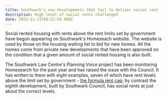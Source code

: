```yaml
---
title: Southwark's new developments that fail to deliver social rent
description: High level of social rents challenged
date: 2022-11-11T08:22:54.980Z
---
```

Social rented housing with rents above the rent limits set by government have begun appearing on Southwark's Homeseach website.  The website is used by those on the housing waiting list to bid for new homes.  All the homes come from private new developments that have been approved on the condition that a given amount of social rented housing is also built.  

The Southwark Law Centre's Planning Voice project has been monitoring Homesearch for the past year and has raised the issue with the Council.  It has written to them with eight examples, seven of which have rent levels above the limit set by government - [the formula rent cap](https://www.gov.uk/government/publications/rent-standard/limit-on-annual-rent-increases-2022-23-from-april-2022); by contrast the eighth development, built by Southwark Council, has social rents at just about the correct levels.